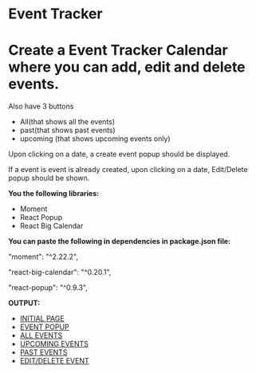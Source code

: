 # Event Tracker

# Create a Event Tracker Calendar where you can add, edit and delete events.

Also have 3 buttons

- All(that shows all the events)
- past(that shows past events)
- upcoming (that shows upcoming events only)

Upon clicking on a date, a create event popup should be displayed.

If a event is event is already created, upon clicking on a date, Edit/Delete popup should be shown.

**You the following libraries:**

- Moment
- React Popup
- React Big Calendar

**You can paste the following in dependencies in package.json file:**

"moment": "^2.22.2",

"react-big-calendar": "^0.20.1",

"react-popup": "^0.9.3",

**OUTPUT:**

- <a target='_blank' href='https://storage.googleapis.com/acciojob-open-file-collections/output.png'>INITIAL PAGE</a>
- <a href='https://storage.googleapis.com/acciojob-open-file-collections/event_popup.png'>EVENT POPUP</a>
- <a href='https://storage.googleapis.com/acciojob-open-file-collections/all_events.png'>ALL EVENTS</a>
- <a href='https://storage.googleapis.com/acciojob-open-file-collections/future_events.png'>UPCOMING EVENTS</a>
- <a href='https://storage.googleapis.com/acciojob-open-file-collections/past_events.png'>PAST EVENTS</a>
- <a href='https://storage.googleapis.com/acciojob-open-file-collections/edit:delete_event.png'>EDIT/DELETE EVENT</a>
